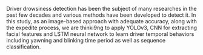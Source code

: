 Driver drowsiness detection has been the subject of many researches in the past few decades and various methods have been developed to detect it. In this study, as an image-based approach with adequate accuracy, along with the expedite process, we are thinki9ng to apply YOLOv3,  CNN for extracting facial features and LSTM neural network to learn driver temporal behaviors including yawning and blinking time period as well as sequence classification.
